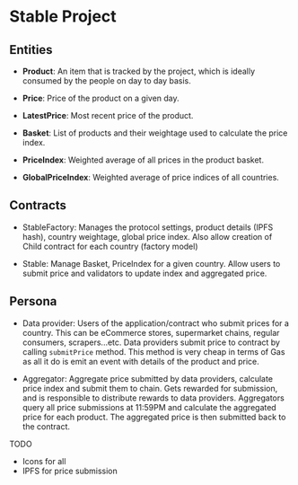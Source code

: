 # Stable Project


## Entities

- **Product**: An item that is tracked by the project, which is ideally consumed by the people on day to day basis.

- **Price**: Price of the product on a given day.

- **LatestPrice**: Most recent price of the product.

- **Basket**: List of products and their weightage used to calculate the price index.

- **PriceIndex**: Weighted average of all prices in the product basket.

- **GlobalPriceIndex**: Weighted average of price indices of all countries.


## Contracts

- StableFactory: Manages the protocol settings, product details (IPFS hash), country weightage, global price index. Also allow creation of Child contract for each country (factory model)

- Stable: Manage Basket, PriceIndex for a given country. Allow users to submit price and validators to update index and aggregated price.


## Persona

- Data provider: Users of the application/contract who submit prices for a country. This can be eCommerce stores, supermarket chains, regular consumers, scrapers...etc. Data providers submit price to contract by calling `submitPrice` method. This method is very cheap in terms of Gas as all it do is emit an event with details of the product and price.

- Aggregator: Aggregate price submitted by data providers, calculate price index and submit them to chain. Gets rewarded for submission, and is responsible to distribute rewards to data providers. Aggregators query all price submissions at 11:59PM and calculate the aggregated price for each product. The aggregated price is then submitted back to the contract.


TODO
- Icons for all
- IPFS for price submission

